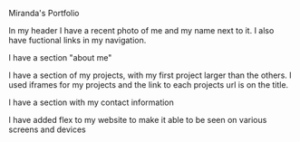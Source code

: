 Miranda's Portfolio

In my header I have a recent photo of me and my name next to it. I also have fuctional links in my navigation.

I have a section "about me"

I have a section of my projects, with my first project larger than the others. I used iframes for my projects and the link to each projects url is on the title.

I have a section with my contact information

I have added flex to my website to make it able to be seen on various screens and devices